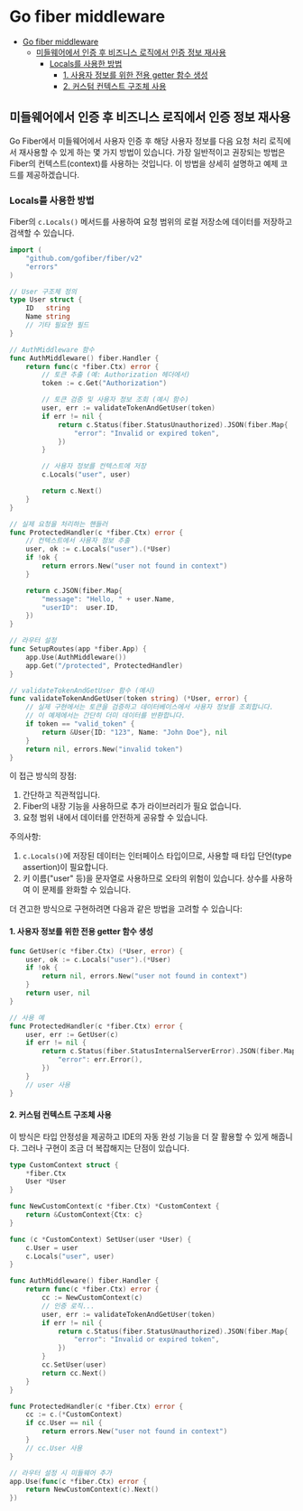 # Go fiber middleware

- [Go fiber middleware](#go-fiber-middleware)
    - [미들웨어에서 인증 후 비즈니스 로직에서 인증 정보 재사용](#미들웨어에서-인증-후-비즈니스-로직에서-인증-정보-재사용)
        - [Locals를 사용한 방법](#locals를-사용한-방법)
            - [1. 사용자 정보를 위한 전용 getter 함수 생성](#1-사용자-정보를-위한-전용-getter-함수-생성)
            - [2. 커스텀 컨텍스트 구조체 사용](#2-커스텀-컨텍스트-구조체-사용)

## 미들웨어에서 인증 후 비즈니스 로직에서 인증 정보 재사용

Go Fiber에서 미들웨어에서 사용자 인증 후 해당 사용자 정보를 다음 요청 처리 로직에서 재사용할 수 있게 하는 몇 가지 방법이 있습니다.
가장 일반적이고 권장되는 방법은 Fiber의 컨텍스트(context)를 사용하는 것입니다. 이 방법을 상세히 설명하고 예제 코드를 제공하겠습니다.

### Locals를 사용한 방법

Fiber의 `c.Locals()` 메서드를 사용하여 요청 범위의 로컬 저장소에 데이터를 저장하고 검색할 수 있습니다.

```go
import (
    "github.com/gofiber/fiber/v2"
    "errors"
)

// User 구조체 정의
type User struct {
    ID   string
    Name string
    // 기타 필요한 필드
}

// AuthMiddleware 함수
func AuthMiddleware() fiber.Handler {
    return func(c *fiber.Ctx) error {
        // 토큰 추출 (예: Authorization 헤더에서)
        token := c.Get("Authorization")

        // 토큰 검증 및 사용자 정보 조회 (예시 함수)
        user, err := validateTokenAndGetUser(token)
        if err != nil {
            return c.Status(fiber.StatusUnauthorized).JSON(fiber.Map{
                "error": "Invalid or expired token",
            })
        }

        // 사용자 정보를 컨텍스트에 저장
        c.Locals("user", user)

        return c.Next()
    }
}

// 실제 요청을 처리하는 핸들러
func ProtectedHandler(c *fiber.Ctx) error {
    // 컨텍스트에서 사용자 정보 추출
    user, ok := c.Locals("user").(*User)
    if !ok {
        return errors.New("user not found in context")
    }

    return c.JSON(fiber.Map{
        "message": "Hello, " + user.Name,
        "userID":  user.ID,
    })
}

// 라우터 설정
func SetupRoutes(app *fiber.App) {
    app.Use(AuthMiddleware())
    app.Get("/protected", ProtectedHandler)
}

// validateTokenAndGetUser 함수 (예시)
func validateTokenAndGetUser(token string) (*User, error) {
    // 실제 구현에서는 토큰을 검증하고 데이터베이스에서 사용자 정보를 조회합니다.
    // 이 예제에서는 간단히 더미 데이터를 반환합니다.
    if token == "valid_token" {
        return &User{ID: "123", Name: "John Doe"}, nil
    }
    return nil, errors.New("invalid token")
}
```

이 접근 방식의 장점:

1. 간단하고 직관적입니다.
2. Fiber의 내장 기능을 사용하므로 추가 라이브러리가 필요 없습니다.
3. 요청 범위 내에서 데이터를 안전하게 공유할 수 있습니다.

주의사항:

1. `c.Locals()`에 저장된 데이터는 인터페이스 타입이므로, 사용할 때 타입 단언(type assertion)이 필요합니다.
2. 키 이름("user" 등)을 문자열로 사용하므로 오타의 위험이 있습니다. 상수를 사용하여 이 문제를 완화할 수 있습니다.

더 견고한 방식으로 구현하려면 다음과 같은 방법을 고려할 수 있습니다:

#### 1. 사용자 정보를 위한 전용 getter 함수 생성

```go
func GetUser(c *fiber.Ctx) (*User, error) {
    user, ok := c.Locals("user").(*User)
    if !ok {
        return nil, errors.New("user not found in context")
    }
    return user, nil
}

// 사용 예
func ProtectedHandler(c *fiber.Ctx) error {
    user, err := GetUser(c)
    if err != nil {
        return c.Status(fiber.StatusInternalServerError).JSON(fiber.Map{
            "error": err.Error(),
        })
    }
    // user 사용
}
```

#### 2. 커스텀 컨텍스트 구조체 사용

이 방식은 타입 안정성을 제공하고 IDE의 자동 완성 기능을 더 잘 활용할 수 있게 해줍니다.
그러나 구현이 조금 더 복잡해지는 단점이 있습니다.

```go
type CustomContext struct {
    *fiber.Ctx
    User *User
}

func NewCustomContext(c *fiber.Ctx) *CustomContext {
    return &CustomContext{Ctx: c}
}

func (c *CustomContext) SetUser(user *User) {
    c.User = user
    c.Locals("user", user)
}

func AuthMiddleware() fiber.Handler {
    return func(c *fiber.Ctx) error {
        cc := NewCustomContext(c)
        // 인증 로직...
        user, err := validateTokenAndGetUser(token)
        if err != nil {
            return c.Status(fiber.StatusUnauthorized).JSON(fiber.Map{
                "error": "Invalid or expired token",
            })
        }
        cc.SetUser(user)
        return cc.Next()
    }
}

func ProtectedHandler(c *fiber.Ctx) error {
    cc := c.(*CustomContext)
    if cc.User == nil {
        return errors.New("user not found in context")
    }
    // cc.User 사용
}

// 라우터 설정 시 미들웨어 추가
app.Use(func(c *fiber.Ctx) error {
    return NewCustomContext(c).Next()
})
```
